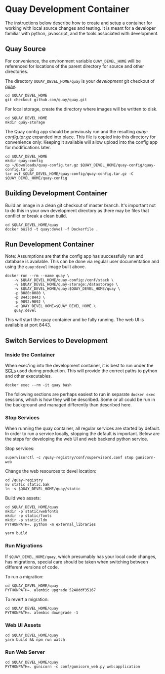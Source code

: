 # Quay Development Container

The instructions below describe how to create and setup a container for working with local source changes and testing. It is meant for a developer familiar with python, javascript, and the tools associated with development.

## Quay Source

For convenience, the environment variable `QUAY_DEVEL_HOME` will be referenced for locations of the parent directory for source and other directories.

The directory `$QUAY_DEVEL_HOME/quay` is your _development_ git checkout of [quay](https://github.com/quay/quay).
```
cd $QUAY_DEVEL_HOME
git checkout github.com/quay/quay.git
```

For local storage, create the directory where images will be written to disk.
```
cd $QUAY_DEVEL_HOME
mkdir quay-storage
```

The Quay config app should be previously run and the resulting _quay-config.tar.gz_ expanded into place. This file is copied into this directory for convenience only: Keeping it available will allow upload into the config app for modifications later.
```
cd $QUAY_DEVEL_HOME
mkdir quay-config
cp ~/Downloads/quay-config.tar.gz $QUAY_DEVEL_HOME/quay-config/quay-config.tar.gz
tar xvf $QUAY_DEVEL_HOME/quay-config/quay-config.tar.gz -C $QUAY_DEVEL_HOME/quay-config
```

## Building Development Container

Build an image in a clean git checkout of master branch. It's important not to do this in your own development directory as there may be files that conflict or break a clean build.
```
cd $QUAY_DEVEL_HOME/quay
docker build -t quay:devel -f Dockerfile .
```

## Run Development Container

Note: Assumptions are that the config app has successfully run and database is available. This can be done via regular user documentation and using the `quay:devel` image built above.

```
docker run --rm --name quay \
    -v $QUAY_DEVEL_HOME/quay-config:/conf/stack \
    -v $QUAY_DEVEL_HOME/quay-storage:/datastorage \
    -v $QUAY_DEVEL_HOME/quay:$QUAY_DEVEL_HOME/quay \
    -p 8080:8080 \
    -p 8443:8443 \
    -p 9092:9092 \
    -e QUAY_DEVEL_HOME=$QUAY_DEVEL_HOME \
    quay:devel
```

This will start the quay container and be fully running. The web UI is available at port 8443.

## Switch Services to Development

### Inside the Container

When exec'ing into the development container, it is best to run under the [SCLs](https://www.softwarecollections.org) used during production. This will provide the correct paths to python and other executables.

```
docker exec --rm -it quay bash
```

The following sections are perhaps easiest to run in separate `docker exec` sessions, which is how they will be described. Some or all could be run in the background and managed differently than described here.

### Stop Services

When running the quay container, all regular services are started by default. In order to run a service locally, stopping the default is important. Below are the steps for developing the web UI and web backend python service.

Stop services:
```
supervisorctl -c /quay-registry/conf/supervisord.conf stop gunicorn-web
```

Change the web resources to devel location:
```
cd /quay-registry
mv static static.bak
ln -s $QUAY_DEVEL_HOME/quay/static
```

Build web assets:
```
cd $QUAY_DEVEL_HOME/quay
mkdir -p static/webfonts
mkdir -p static/fonts
mkdir -p static/ldn
PYTHONPATH=. python -m external_libraries

yarn build
```

### Run Migrations

If `$QUAY_DEVEL_HOME/quay`, which presumably has your local code changes, has migrations, special care should be taken when switching between different versions of code.

To run a migration:
```
cd $QUAY_DEVEL_HOME/quay
PYTHONPATH=. alembic upgrade 5248ddf35167
```

To revert a migration:
```
cd $QUAY_DEVEL_HOME/quay
PYTHONPATH=. alembic downgrade -1
```

### Web UI Assets

```
cd $QUAY_DEVEL_HOME/quay
yarn build && npm run watch
```

### Run Web Server
```
cd $QUAY_DEVEL_HOME/quay
PYTHONPATH=. gunicorn -c conf/gunicorn_web.py web:application
```
